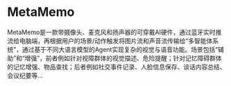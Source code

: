 # MetaMemo
MetaMemo是一款带摄像头、麦克风和扬声器的可穿戴AI硬件，通过蓝牙实时推流给电脑端，再根据用户的场景/动作触发将图片流和声音流传输给“多智能体系统”，通过基于不同大语言模型的Agent实现复杂的视觉与语音功能。场景包括“辅助”和“增强”，前者例如针对视障群体的视觉描述、危险提醒；针对记忆障碍群体的记忆增强、物品查找；后者例如社交事件记录、人脸信息保存、谈话内容总结、会议纪要等...